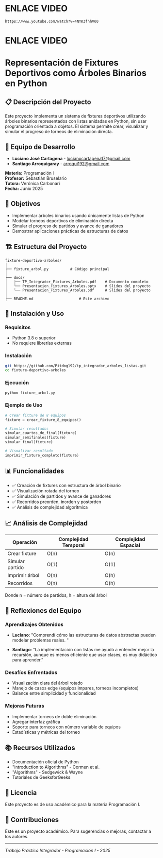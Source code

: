 # ENLACE VIDEO

    https://www.youtube.com/watch?v=4NYK3fhhV00

# ENLACE VIDEO

# Representación de Fixtures Deportivos como Árboles Binarios en Python

## 📋 Descripción del Proyecto

Este proyecto implementa un sistema de fixtures deportivos utilizando árboles binarios representados con listas anidadas en Python, sin usar programación orientada a objetos. El sistema permite crear, visualizar y simular el progreso de torneos de eliminación directa.

## 👥 Equipo de Desarrollo

- **Luciano José Cartagena** - lucianocartagena17@gmail.com
- **Santiago Arroquigaray** - arroqui192@gmail.com

**Materia:** Programación I  
**Profesor:** Sebastián Bruselario  
**Tutora:** Verónica Carbonari  
**Fecha:** Junio 2025

## 🎯 Objetivos

- Implementar árboles binarios usando únicamente listas de Python
- Modelar torneos deportivos de eliminación directa
- Simular el progreso de partidos y avance de ganadores
- Demostrar aplicaciones prácticas de estructuras de datos

## 🏗️ Estructura del Proyecto

```
fixture-deportivo-arboles/
│
├── fixture_arbol.py          # Código principal
│
├── docs/
│   ├── TP_Integrador_Fixtures_Arboles.pdf    # Documento completo
│   └── Presentacion_Fixtures_Arboles.pptx    # Slides del proyecto
│   └── Presentacion_Fixtures_Arboles.pdf     # Slides del proyecto
│
├── README.md                     # Este archivo
```

## 🚀 Instalación y Uso

### Requisitos
- Python 3.8 o superior
- No requiere librerías externas

### Instalación
```bash
git https://github.com/Pitdog192/tp_integrador_arboles_listas.git
cd fixture-deportivo-arboles
```

### Ejecución
```bash
python fixture_arbol.py
```

### Ejemplo de Uso
```python
# Crear fixture de 8 equipos
fixture = crear_fixture_8_equipos()

# Simular resultados
simular_cuartos_de_final(fixture)
simular_semifinales(fixture)
simular_final(fixture)

# Visualizar resultado
imprimir_fixture_completo(fixture)
```

## 📊 Funcionalidades

- ✅ Creación de fixtures con estructura de árbol binario
- ✅ Visualización rotada del torneo
- ✅ Simulación de partidos y avance de ganadores
- ✅ Recorridos preorden, inorden y postorden
- ✅ Análisis de complejidad algorítmica

## 📈 Análisis de Complejidad

| Operación | Complejidad Temporal | Complejidad Espacial |
|-----------|---------------------|---------------------|
| Crear fixture | O(n) | O(n) |
| Simular partido | O(1) | O(1) |
| Imprimir árbol | O(n) | O(h) |
| Recorridos | O(n) | O(h) |

Donde n = número de partidos, h = altura del árbol

## 🤔 Reflexiones del Equipo

### Aprendizajes Obtenidos
- **Luciano**: "Comprendí cómo las estructuras de datos abstractas pueden modelar problemas reales. "

- **Santiago**: "La implementación con listas me ayudó a entender mejor la recursión, aunque es menos eficiente que usar clases, es muy didáctico para aprender."

### Desafíos Enfrentados
- Visualización clara del árbol rotado
- Manejo de casos edge (equipos impares, torneos incompletos)
- Balance entre simplicidad y funcionalidad

### Mejoras Futuras
- Implementar torneos de doble eliminación
- Agregar interfaz gráfica
- Soporte para torneos con número variable de equipos
- Estadísticas y métricas del torneo

## 📚 Recursos Utilizados

- Documentación oficial de Python
- "Introduction to Algorithms" - Cormen et al.
- "Algorithms" - Sedgewick & Wayne
- Tutoriales de GeeksforGeeks

## 📄 Licencia

Este proyecto es de uso académico para la materia Programación I.

## 🤝 Contribuciones

Este es un proyecto académico. Para sugerencias o mejoras, contactar a los autores.

---
*Trabajo Práctico Integrador - Programación I - 2025*
